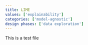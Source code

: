 ```yaml
---
title: LIME
values: ['explainability']
categories: ['model-agnostic']
design phases: ['data exploration']
---
```


This is a test file
